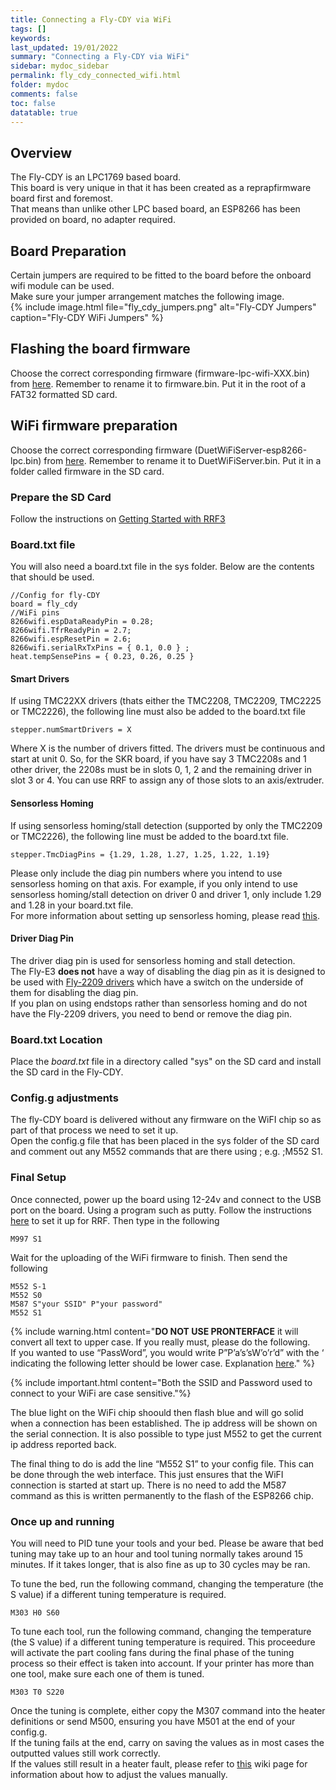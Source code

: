 ```yaml
---
title: Connecting a Fly-CDY via WiFi
tags: []
keywords: 
last_updated: 19/01/2022
summary: "Connecting a Fly-CDY via WiFi"
sidebar: mydoc_sidebar
permalink: fly_cdy_connected_wifi.html
folder: mydoc
comments: false
toc: false
datatable: true
---
```


## Overview

The Fly-CDY is an LPC1769 based board.  
This board is very unique in that it has been created as a reprapfirmware board first and foremost.  
That means than unlike other LPC based board, an ESP8266 has been provided on board, no adapter required.  

## Board Preparation

Certain jumpers are required to be fitted to the board before the onboard wifi module can be used.  
Make sure your jumper arrangement matches the following image.  
{% include image.html file="fly_cdy_jumpers.png" alt="Fly-CDY Jumpers" caption="Fly-CDY WiFi Jumpers" %}

## Flashing the board firmware

Choose the correct corresponding firmware (firmware-lpc-wifi-XXX.bin) from [here](https://github.com/gloomyandy/RepRapFirmware/releases). Remember to rename it to firmware.bin. Put it in the root of a FAT32 formatted SD card.  

## WiFi firmware preparation

Choose the correct corresponding firmware (DuetWiFiServer-esp8266-lpc.bin) from [here](https://github.com/gloomyandy/DuetWiFiSocketServer/releases). Remember to rename it to DuetWiFiServer.bin. Put it in a folder called firmware in the SD card.  

### Prepare the SD Card

Follow the instructions on [Getting Started with RRF3](getting_started.html)

### Board.txt file

You will also need a board.txt file in the sys folder. Below are the contents that should be used.

```text
//Config for fly-CDY
board = fly_cdy
//WiFi pins
8266wifi.espDataReadyPin = 0.28;
8266wifi.TfrReadyPin = 2.7;
8266wifi.espResetPin = 2.6;
8266wifi.serialRxTxPins = { 0.1, 0.0 } ;
heat.tempSensePins = { 0.23, 0.26, 0.25 }
```

#### Smart Drivers

If using TMC22XX drivers (thats either the TMC2208, TMC2209, TMC2225 or TMC2226), the following line must also be added to the board.txt file

```text
stepper.numSmartDrivers = X
```

Where X is the number of drivers fitted. The drivers must be continuous and start at unit 0. So, for the SKR board, if you have say 3 TMC2208s and 1 other driver, the 2208s must be in slots 0, 1, 2 and the remaining driver in slot 3 or 4. You can use RRF to assign any of those slots to an axis/extruder.  

#### Sensorless Homing

If using sensorless homing/stall detection (supported by only the TMC2209 or TMC2226), the following line must be added to the board.txt file.

```text
stepper.TmcDiagPins = {1.29, 1.28, 1.27, 1.25, 1.22, 1.19}
```

Please only include the diag pin numbers where you intend to use sensorless homing on that axis. For example, if you only intend to use sensorless homing/stall detection on driver 0 and driver 1, only include 1.29 and 1.28 in your board.txt file.  
For more information about setting up sensorless homing, please read [this](sensorless.html).  

#### Driver Diag Pin

The driver diag pin is used for sensorless homing and stall detection.  
The Fly-E3 **does not** have a way of disabling the diag pin as it is designed to be used with [Fly-2209 drivers](https://s.click.aliexpress.com/e/_DepJhrb) which have a switch on the underside of them for disabling the diag pin.  
If you plan on using endstops rather than sensorless homing and do not have the Fly-2209 drivers, you need to bend or remove the diag pin.  

### Board.txt Location

Place the *board.txt* file in a directory called "sys" on the SD card and install the SD card in the Fly-CDY.  

### Config.g adjustments

The fly-CDY board is delivered without any firmware on the WiFI chip so as part of that process we need to set it up.  
Open the config.g file that has been placed in the sys folder of the SD card and comment out any M552 commands that are there using ; e.g. ;M552 S1.  

### Final Setup

Once connected, power up the board using 12-24v and connect to the USB port on the board. Using a program such as putty. Follow the instructions [here](putty.html) to set it up for RRF. Then type in the following  

```text
M997 S1
```

Wait for the uploading of the WiFi firmware to finish. Then send the following

```text
M552 S-1
M552 S0
M587 S"your SSID" P"your password"
M552 S1
```

{% include warning.html content="**DO NOT USE PRONTERFACE** it will convert all text to upper case. If you really must, please do the following. <br/>  If you wanted to use “PassWord”, you would write P”P’a’s’sW’o’r’d” with the ‘ indicating the following letter should be lower case. Explanation [here](https://docs.duet3d.com/en/User_manual/Reference/Gcodes#m587-add-wifi-host-network-to-remembered-list-or-list-remembered-networks)." %}

{% include important.html content="Both the SSID and Password used to connect to your WiFi are case sensitive."%}

The blue light on the WiFi chip shoould then flash blue and will go solid when a connection has been established. The ip address will be shown on the serial connection. It is also possible to type just M552 to get the current ip address reported back.

The final thing to do is add the line “M552 S1” to your config file. This can be done through the web interface. This just ensures that the WiFI connection is started at start up. There is no need to add the M587 command as this is written permanently to the flash of the ESP8266 chip.

### Once up and running

You will need to PID tune your tools and your bed. Please be aware that bed tuning may take up to an hour and tool tuning normally takes around 15 minutes. If it takes longer, that is also fine as up to 30 cycles may be ran.  

To tune the bed, run the following command, changing the temperature (the S value) if a different tuning temperature is required.  

```text
M303 H0 S60
```  

To tune each tool, run the following command, changing the temperature (the S value) if a different tuning temperature is required. This proceedure will activate the part cooling fans during the final phase of the tuning process so their effect is taken into account. If your printer has more than one tool, make sure each one of them is tuned.  

```text
M303 T0 S220
```

Once the tuning is complete, either copy the M307 command into the heater definitions or send M500, ensuring you have M501 at the end of your config.g.  
If the tuning fails at the end, carry on saving the values as in most cases the outputted values still work correctly.  
If the values still result in a heater fault, please refer to [this](https://docs.duet3d.com/en/User_manual/Connecting_hardware/Heaters_tuning#setting-the-model-parameters-manually) wiki page for information about how to adjust the values manually.
